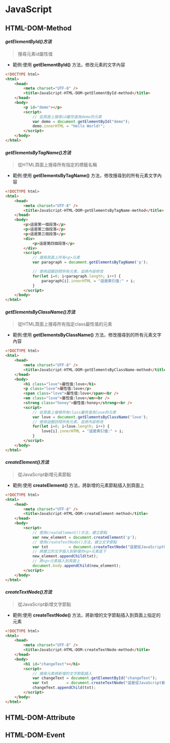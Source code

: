JavaScript
===

HTML-DOM-Method
---

#### *getElementById()方法*

> 搜尋元素id屬性值<br />

* 範例:使用 **getElementById()** 方法，修改元素的文字內容

```HTML
<!DOCTYPE html>
<html>
    <head>
        <meta charset="UTF-8" />
        <title>JavaScript-HTML-DOM-getElementById-method</title>
    </head>
    <body>
        <p id="demo"></p>
        <script>
            // 從頁面上搜尋id屬性值為demo的元素
            var demo = document.getElementById("demo");
            demo.innerHTML = "Hello World!";
        </script>
    </body>
</html>
```

#### *getElementsByTagName()方法*

> 從HTML頁面上搜尋所有指定的標籤名稱

* 範例:使用 **getElementsByTagName()** 方法，修改搜尋到的所有元素文字內容

```html
<!DOCTYPE html>
<html>
    <head>
        <meta charset="UTF-8" />
        <title>JavaScript-HTML-DOM-getElementsByTagName-method</title>
    </head>
    <body>
        <p>這是第一個段落</p>
        <p>這是第二個段落</p>
        <p>這是第三個段落</p>
        <div>
            <p>這是第四個段落</p>
        </div>
        <script>
            // 搜尋頁面上所有<p>元素
            var paragraph = document.getElementsByTagName('p');

            // 使用迴圈訪問所有元素，並將內容修改
            for(let i=0; i<paragraph.length; i++) {
                paragraph[i].innerHTML = "這是索引值:" + i;
            }
        </script>
    </body>
</html>
```

#### *getElementsByClassName()方法*

> 從HTML頁面上搜尋所有指定class屬性值的元素

* 範例:使用 **getElementsByClassName()** 方法，修改搜尋到的所有元素文字內容

```html
<!DOCTYPE html>
<html>
    <head>
        <meta charset="UTF-8" />
        <title>JavaScript-HTML-DOM-getElementsByClassName-method</title>
    </head>
    <body>
        <h1 class="love">屬性值:love</h1>
        <p class="love">屬性值:love</p>
        <span class="love">屬性值:love</span><br />
        <em class="love">屬性值:love</em><br />
        <strong class="honey">屬性值:honey</strong><br />
        <script>
            // 從頁面上搜尋所有class屬性值為love的元素
            var love = document.getElementsByClassName('love');
            // 使用迴圈訪問所有元素，並將內容修改
            for(let i=0; i<love.length; i++) {
                love[i].innerHTML = "這是索引值:" + i;
            }
        </script>
    </body>
</html>
```

#### *createElement()方法*

> 從JavaScript新增元素節點

* 範例:使用 **createElement()** 方法，將新增的元素節點插入到頁面上

```html
<!DOCTYPE html>
<html>
    <head>
        <meta charset="UTF-8" />
        <title>JavaScript-HTML-DOM-createElement-method</title>
    </head>
    <body>
        <script>
            // 使用createElement()方法，建立節點
            var new_element = document.createElement('p');
            // 使用createTextNode()方法，建立文字節點
            var txt         = document.createTextNode("這是從JavaScript新增的元素節點");
            // 將建立的文字插入到新增的<p>元素底下
            new_element.appendChild(txt);
            // 將<p>元素插入到頁面上
            document.body.appendChild(new_element);
        </script>
    </body>
</html>
```

#### *createTextNode()方法*

> 從JavaScript新增文字節點

* 範例:使用 **createTextNode()** 方法，將新增的文字節點插入到頁面上指定的元素

```html
<!DOCTYPE html>
<html>
    <head>
        <meta charset="UTF-8" />
        <title>JavaScript-HTML-DOM-createTextNode-method</title>
    </head>
    <body>
        <h1 id="changeText"></h1>
        <script>
            // 搜尋元素將新增的文字節點插入
            var changeText = document.getElementById("changeText");
            var txt        = document.createTextNode("這是從JavaScript新增的文字節點");
            changeText.appendChild(txt);
        </script>
    </body>
</html>
```

HTML-DOM-Attribute
---

HTML-DOM-Event
---

